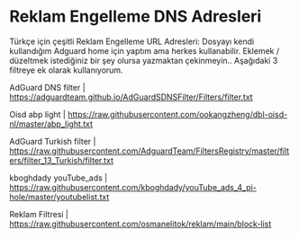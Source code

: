 # Reklam Engelleme DNS Adresleri
Türkçe için çeşitli Reklam Engelleme URL Adresleri:
Dosyayı kendi kullandığım Adguard home için yaptım ama herkes kullanabilir. Eklemek / düzeltmek istediğiniz bir şey olursa yazmaktan çekinmeyin.. 
Aşağıdaki 3 filtreye ek olarak kullanıyorum.

AdGuard DNS filter | https://adguardteam.github.io/AdGuardSDNSFilter/Filters/filter.txt

Oisd abp light | https://raw.githubusercontent.com/ookangzheng/dbl-oisd-nl/master/abp_light.txt

AdGuard Turkish filter | https://raw.githubusercontent.com/AdguardTeam/FiltersRegistry/master/filters/filter_13_Turkish/filter.txt

kboghdady youTube_ads | https://raw.githubusercontent.com/kboghdady/youTube_ads_4_pi-hole/master/youtubelist.txt

Reklam Filtresi | https://raw.githubusercontent.com/osmanelitok/reklam/main/block-list 
